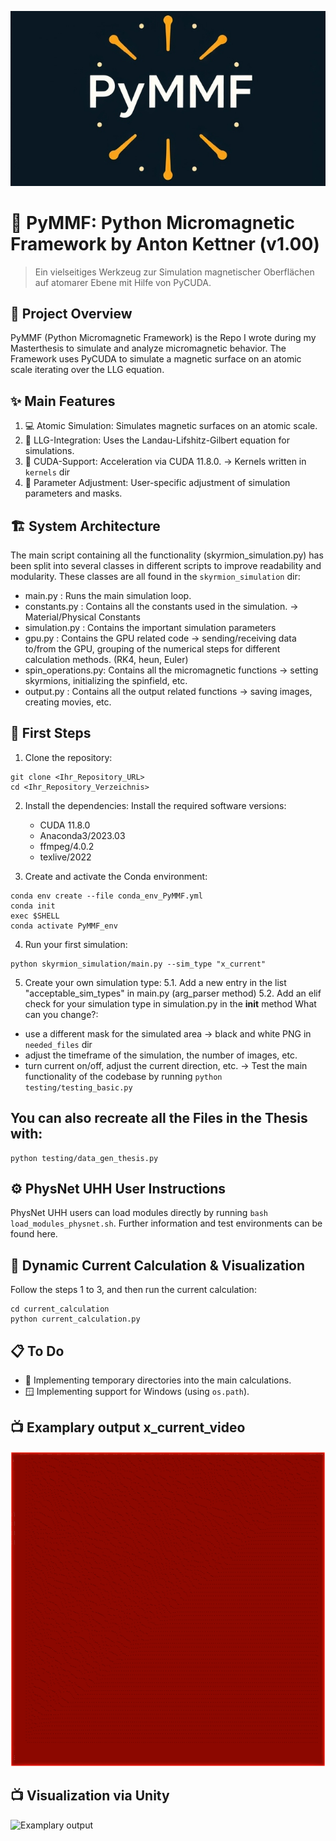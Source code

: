 ![PyMMF Logo](assets/PyMMF_logo_0.1.png)

# 🧲 PyMMF: Python Micromagnetic Framework by Anton Kettner (v1.00)

> Ein vielseitiges Werkzeug zur Simulation magnetischer Oberflächen auf atomarer Ebene mit Hilfe von PyCUDA.

## 🚀 Project Overview

PyMMF (Python Micromagnetic Framework) is the Repo I wrote during my Masterthesis to simulate and analyze micromagnetic behavior. The Framework uses PyCUDA to simulate a magnetic surface on an atomic scale iterating over the LLG equation.

## ✨ Main Features

1. 💻 Atomic Simulation: Simulates magnetic surfaces on an atomic scale.
2. 🔄 LLG-Integration: Uses the Landau-Lifshitz-Gilbert equation for simulations.
3. 🚀 CUDA-Support: Acceleration via CUDA 11.8.0. -> Kernels written in `kernels` dir
4. 🔧 Parameter Adjustment: User-specific adjustment of simulation parameters and masks.

## 🏗️ System Architecture

The main script containing all the functionality (skyrmion_simulation.py) has been split into several classes in different scripts to improve readability and modularity.
These classes are all found in the `skyrmion_simulation` dir:
- main.py           : Runs the main simulation loop.
- constants.py      : Contains all the constants used in the simulation. -> Material/Physical Constants
- simulation.py     : Contains the important simulation parameters
- gpu.py            : Contains the GPU related code -> sending/receiving data to/from the GPU, grouping of the numerical steps for different calculation methods. (RK4, heun, Euler)
- spin_operations.py: Contains all the micromagnetic functions -> setting skyrmions, initializing the spinfield, etc.
- output.py         : Contains all the output related functions -> saving images, creating movies, etc.

## 🚀 First Steps

1. Clone the repository:   
```shell 
git clone <Ihr_Repository_URL>
cd <Ihr_Repository_Verzeichnis>
```

2. Install the dependencies: Install the required software versions:
   - CUDA 11.8.0
   - Anaconda3/2023.03
   - ffmpeg/4.0.2
   - texlive/2022

3. Create and activate the Conda environment:
```shell 
conda env create --file conda_env_PyMMF.yml
conda init
exec $SHELL
conda activate PyMMF_env
```

4. Run your first simulation:
```shell
python skyrmion_simulation/main.py --sim_type "x_current"
```

5. Create your own simulation type:
5.1. Add a new entry in the list "acceptable_sim_types" in main.py (arg_parser method)
5.2. Add an elif check for your simulation type in simulation.py in the __init__ method
What can you change?:
- use a different mask for the simulated area -> black and white PNG in `needed_files` dir
- adjust the timeframe of the simulation, the number of images, etc.
- turn current on/off, adjust the current direction, etc.
-> Test the main functionality of the codebase by running `python testing/testing_basic.py`

## You can also recreate all the Files in the Thesis with:
```shell
python testing/data_gen_thesis.py
```

## ⚙️ PhysNet UHH User Instructions

PhysNet UHH users can load modules directly by running `bash load_modules_physnet.sh`. Further information and test environments can be found here.

## 🔄 Dynamic Current Calculation & Visualization

Follow the steps 1 to 3, and then run the current calculation:
```shell
cd current_calculation
python current_calculation.py
```


## 📋 To Do

- 📂 Implementing temporary directories into the main calculations.
- 🪟 Implementing support for Windows (using `os.path`).

## 📺 Examplary output x_current_video

![Examplary output](assets/skyrmion_x_current.gif)

## 📺 Visualization via Unity

![Examplary output](assets/skyrmion_Unity.gif)
